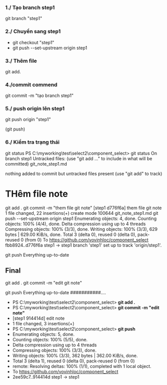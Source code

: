 ### 1./ Tạo branch step1
git branch "step1"
### 2./ Chuyển sang step1
- git checkout "step1"
- git push --set-upstream origin step1
### 3./ Thêm file
git add.
### 4./commit commend
git commit -m "tạo branch step1"
### 5./ push origin lên step1
git push origin "step1"

(git push)

### 6./ Kiểm tra trạng thái
git status
PS C:\myworking\test\select2\component_select> git status
On branch step1
Untracked files:
  (use "git add <file>..." to include in what will be committed)
        git_note_step1.md

nothing added to commit but untracked files present (use "git add" to track)

# THêm file note
git add .
git commit -m "them file git note"
[step1 d776f6a] them file git note
 1 file changed, 22 insertions(+)
 create mode 100644 git_note_step1.md
git push --set-upstream origin step1
Enumerating objects: 4, done.
Counting objects: 100% (4/4), done.
Delta compression using up to 4 threads
Compressing objects: 100% (3/3), done.
Writing objects: 100% (3/3), 629 bytes | 629.00 KiB/s, done.
Total 3 (delta 0), reused 0 (delta 0), pack-reused 0 (from 0)
To https://github.com/vovinhloc/component_select
   fbb8924..d776f6a  step1 -> step1
branch 'step1' set up to track 'origin/step1'.

git push
Everything up-to-date


## Final
git add .
git commit -m "edit git note" 


git push
Everything up-to-date
###########....
- PS C:\myworking\test\select2\component_select> **git add .**
- PS C:\myworking\test\select2\component_select> **git commit -m "edit note"**
- [step1 914414d] edit note
-  1 file changed, 3 insertions(+)
- PS C:\myworking\test\select2\component_select> **git push**
- Enumerating objects: 5, done.
- Counting objects: 100% (5/5), done.
- Delta compression using up to 4 threads
- Compressing objects: 100% (3/3), done.
- Writing objects: 100% (3/3), 362 bytes | 362.00 KiB/s, done.
- Total 3 (delta 1), reused 0 (delta 0), pack-reused 0 (from 0)
- remote: Resolving deltas: 100% (1/1), completed with 1 local object.
- To https://github.com/vovinhloc/component_select
-    2ee59c7..914414d  step1 -> step1
